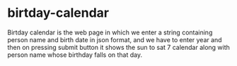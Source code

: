 # birtday-calendar
Birtday calendar is the web page in which we enter a string containing person name and birth date in json format,
and we have to enter  year and then on pressing submit button it shows the sun to sat 7 calendar along with person name whose birthday falls on that day.

